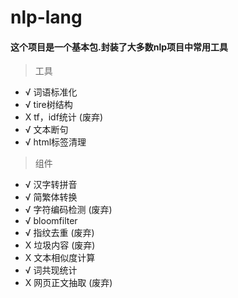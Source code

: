 nlp-lang
========

#### 这个项目是一个基本包.封装了大多数nlp项目中常用工具

> 工具
* √ 词语标准化
* √ tire树结构
* X tf，idf统计 (废弃)
* √ 文本断句
* √ html标签清理



> 组件
* √ 汉字转拼音
* √ 简繁体转换
* √ 字符编码检测 (废弃)
* √ bloomfilter
* √ 指纹去重 (废弃)
* X 垃圾内容 (废弃)
* X 文本相似度计算
* √ 词共现统计 
* X 网页正文抽取 (废弃)


